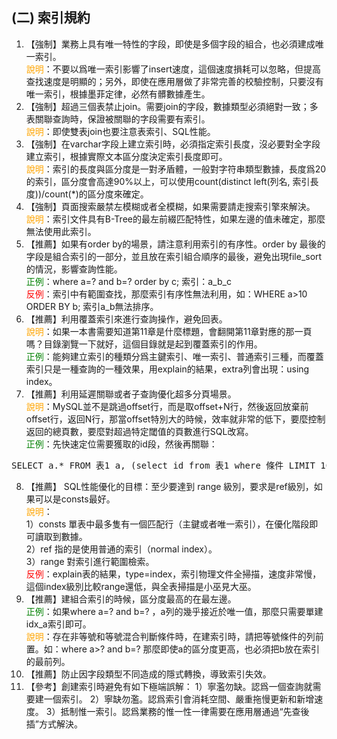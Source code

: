## (二) 索引規約
1. 【強制】業務上具有唯一特性的字段，即使是多個字段的組合，也必須建成唯一索引。 
<br><span style="color:orange">說明</span>：不要以爲唯一索引影響了insert速度，這個速度損耗可以忽略，但提高查找速度是明顯的；另外，即使在應用層做了非常完善的校驗控制，只要沒有唯一索引，根據墨菲定律，必然有髒數據產生。 
2. 【強制】超過三個表禁止join。需要join的字段，數據類型必須絕對一致；多表關聯查詢時，保證被關聯的字段需要有索引。 
<br><span style="color:orange">說明</span>：即使雙表join也要注意表索引、SQL性能。 
3. 【強制】在varchar字段上建立索引時，必須指定索引長度，沒必要對全字段建立索引，根據實際文本區分度決定索引長度即可。 
<br><span style="color:orange">說明</span>：索引的長度與區分度是一對矛盾體，一般對字符串類型數據，長度爲20的索引，區分度會高達90%以上，可以使用count(distinct left(列名, 索引長度))/count(*)的區分度來確定。 
4. 【強制】頁面搜索嚴禁左模糊或者全模糊，如果需要請走搜索引擎來解決。 
<br><span style="color:orange">說明</span>：索引文件具有B-Tree的最左前綴匹配特性，如果左邊的值未確定，那麼無法使用此索引。
5. 【推薦】如果有order by的場景，請注意利用索引的有序性。order by 最後的字段是組合索引的一部分，並且放在索引組合順序的最後，避免出現file_sort的情況，影響查詢性能。 
<br><span style="color:green">正例</span>：where a=? and b=? order by c; 索引：a_b_c 
<br><span style="color:red">反例</span>：索引中有範圍查找，那麼索引有序性無法利用，如：WHERE a>10 ORDER BY b; 索引a_b無法排序。 
6. 【推薦】利用覆蓋索引來進行查詢操作，避免回表。 
<br><span style="color:orange">說明</span>：如果一本書需要知道第11章是什麼標題，會翻開第11章對應的那一頁嗎？目錄瀏覽一下就好，這個目錄就是起到覆蓋索引的作用。 
<br><span style="color:green">正例</span>：能夠建立索引的種類分爲主鍵索引、唯一索引、普通索引三種，而覆蓋索引只是一種查詢的一種效果，用explain的結果，extra列會出現：using index。 
7. 【推薦】利用延遲關聯或者子查詢優化超多分頁場景。 <br><span style="color:orange">說明</span>：MySQL並不是跳過offset行，而是取offset+N行，然後返回放棄前offset行，返回N行，那當offset特別大的時候，效率就非常的低下，要麼控制返回的總頁數，要麼對超過特定閾值的頁數進行SQL改寫。 
<br><span style="color:green">正例</span>：先快速定位需要獲取的id段，然後再關聯：       
<pre>SELECT a.* FROM 表1 a, (select id from 表1 where 條件 LIMIT 100000,20 ) b where a.id=b.id </pre>
8. 【推薦】 SQL性能優化的目標：至少要達到 range 級別，要求是ref級別，如果可以是consts最好。 
<br><span style="color:orange">說明</span>：  
1）consts 單表中最多隻有一個匹配行（主鍵或者唯一索引），在優化階段即可讀取到數據。  
2）ref 指的是使用普通的索引（normal index）。  
3）range 對索引進行範圍檢索。 <br><span style="color:red">反例</span>：explain表的結果，type=index，索引物理文件全掃描，速度非常慢，這個index級別比較range還低，與全表掃描是小巫見大巫。 
9. 【推薦】建組合索引的時候，區分度最高的在最左邊。 <br><span style="color:green">正例</span>：如果where a=? and b=? ，a列的幾乎接近於唯一值，那麼只需要單建idx_a索引即可。 
<br><span style="color:orange">說明</span>：存在非等號和等號混合判斷條件時，在建索引時，請把等號條件的列前置。如：where a>? and b=? 那麼即使a的區分度更高，也必須把b放在索引的最前列。 
10. 【推薦】防止因字段類型不同造成的隱式轉換，導致索引失效。 
11. 【參考】創建索引時避免有如下極端誤解：  1）寧濫勿缺。認爲一個查詢就需要建一個索引。  2）寧缺勿濫。認爲索引會消耗空間、嚴重拖慢更新和新增速度。  3）抵制惟一索引。認爲業務的惟一性一律需要在應用層通過“先查後插”方式解決。 
